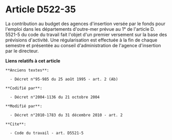 # Article D522-35

La contribution au budget des agences d'insertion versée par le fonds pour l'emploi dans les départements d'outre-mer prévue
au 1° de l'article D. 5521-5 du code du travail fait l'objet d'un premier versement sur la base des prévisions d'activité.
Une régularisation est effectuée à la fin de chaque semestre et présentée au conseil d'administration de l'agence d'insertion
par le directeur.

**Liens relatifs à cet article**

	**Anciens textes**:

	  - Décret n°95-985 du 25 août 1995 - art. 2 (Ab)

	**Codifié par**:

	  - Décret n°2004-1136 du 21 octobre 2004

	**Modifié par**:

	  - Décret n°2010-1783 du 31 décembre 2010 - art. 2

	**Cite**:

	  - Code du travail - art. D5521-5
